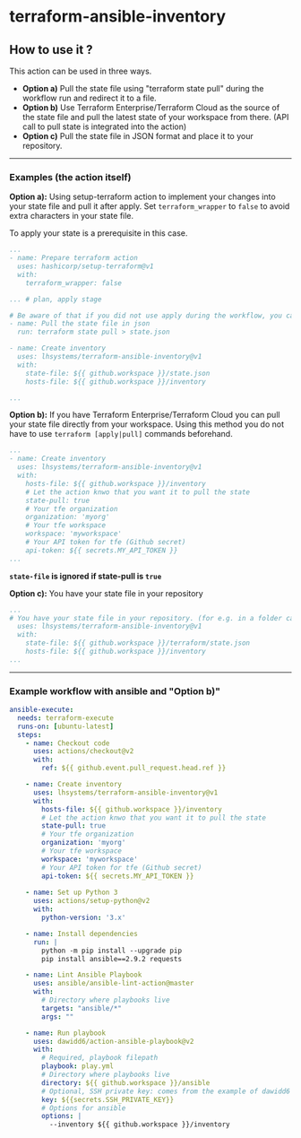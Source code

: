 
# terraform-ansible-inventory

## How to use it ?

This action can be used in three ways.
- **Option a)**
  Pull the state file using "terraform state pull" during the workflow run and redirect it to a file.
- **Option b)**
  Use Terraform Enterprise/Terraform Cloud as the source of the state file and pull the latest state of your workspace from there. (API call to pull state is integrated into the action)
- **Option c)**
  Pull the state file in JSON format and place it to your repository.

---
### Examples (the action itself)

**Option a):**
Using setup-terraform action to implement your changes into your state file and pull it after apply. Set `terraform_wrapper` to `false` to avoid extra characters in your state file. 

To apply your state is a prerequisite in this case.
```yaml
...
- name: Prepare terraform action
  uses: hashicorp/setup-terraform@v1
  with:
    terraform_wrapper: false

... # plan, apply stage

# Be aware of that if you did not use apply during the workflow, you cannot pull your state
- name: Pull the state file in json
  run: terraform state pull > state.json

- name: Create inventory
  uses: lhsystems/terraform-ansible-inventory@v1
  with:
    state-file: ${{ github.workspace }}/state.json
    hosts-file: ${{ github.workspace }}/inventory

...
```

**Option b):**
If you have Terraform Enterprise/Terraform Cloud you can pull your state file directly from your workspace. Using this method you do not have to use `terraform [apply|pull]` commands beforehand.

```yaml
...
- name: Create inventory
  uses: lhsystems/terraform-ansible-inventory@v1
  with:
    hosts-file: ${{ github.workspace }}/inventory
    # Let the action knwo that you want it to pull the state
    state-pull: true
    # Your tfe organization
    organization: 'myorg'
    # Your tfe workspace
    workspace: 'myworkspace'
    # Your API token for tfe (Github secret)
    api-token: ${{ secrets.MY_API_TOKEN }}
...
```
**`state-file` is ignored if state-pull is `true`**

**Option c):** You have your state file in your repository
```yaml
...
# You have your state file in your repository. (for e.g. in a folder called terraform) 
  uses: lhsystems/terraform-ansible-inventory@v1
  with:
    state-file: ${{ github.workspace }}/terraform/state.json
    hosts-file: ${{ github.workspace }}/inventory
...
```
---
### Example workflow with ansible and "Option b)"
```yaml
ansible-execute:
  needs: terraform-execute
  runs-on: [ubuntu-latest]
  steps:
    - name: Checkout code
      uses: actions/checkout@v2
      with:
        ref: ${{ github.event.pull_request.head.ref }}

    - name: Create inventory
      uses: lhsystems/terraform-ansible-inventory@v1
      with:
        hosts-file: ${{ github.workspace }}/inventory
        # Let the action knwo that you want it to pull the state
        state-pull: true
        # Your tfe organization
        organization: 'myorg'
        # Your tfe workspace
        workspace: 'myworkspace'
        # Your API token for tfe (Github secret)
        api-token: ${{ secrets.MY_API_TOKEN }}
      
    - name: Set up Python 3
      uses: actions/setup-python@v2
      with:
        python-version: '3.x'

    - name: Install dependencies
      run: |
        python -m pip install --upgrade pip
        pip install ansible==2.9.2 requests

    - name: Lint Ansible Playbook
      uses: ansible/ansible-lint-action@master
      with:
        # Directory where playbooks live
        targets: "ansible/*"
        args: ""

    - name: Run playbook
      uses: dawidd6/action-ansible-playbook@v2
      with:
        # Required, playbook filepath
        playbook: play.yml
        # Directory where playbooks live
        directory: ${{ github.workspace }}/ansible
        # Optional, SSH private key: comes from the example of dawidd6
        key: ${{secrets.SSH_PRIVATE_KEY}}
        # Options for ansible
        options: |
          --inventory ${{ github.workspace }}/inventory
```